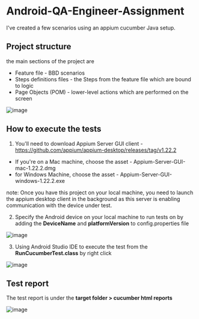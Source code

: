 # Android-QA-Engineer-Assignment

I've created a few scenarios using an appium cucumber Java setup.

## Project structure
the main sections of the project are 
- Feature file - BBD scenarios 
- Steps definitions files - the Steps from the feature file which are bound to logic
- Page Objects (POM) - lower-level actions which are performed on the screen

![image](https://user-images.githubusercontent.com/20359959/161903049-c6005c76-d8ab-4c45-add1-9a00dea0a6d7.png)



## How to execute the tests
1. You'll need to download Appium Server GUI client - https://github.com/appium/appium-desktop/releases/tag/v1.22.2
- If you're on a Mac machine, choose the asset - Appium-Server-GUI-mac-1.22.2.dmg
- for Windows Machine, choose the asset - Appium-Server-GUI-windows-1.22.2.exe

note: Once you have this project on your local machine, you need to launch the appium desktop client in the background as this server is enabling communication with the device under test.

2. Specify the Android device on your local machine to run tests on by adding the **DeviceName** and **platformVersion** to config.properties file

![image](https://user-images.githubusercontent.com/20359959/161900571-a0b86291-d269-4880-8dbc-1be23213e9f8.png)

3. Using Android Studio IDE to execute the test from the **RunCucumberTest.class** by right click 

![image](https://user-images.githubusercontent.com/20359959/161893714-52b17b81-2405-4441-95ea-91deed0122c5.png)

## Test report
The test report is under the **target folder > cucumber html reports**

![image](https://user-images.githubusercontent.com/20359959/161901813-9c1259cd-8962-4b7c-876e-4dd5ba0bc533.png)

